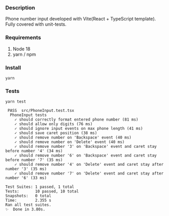 
### Description

Phone number input developed with Vite(React + TypeScript template).
Fully covered with unit-tests.

### Requirements

1. Node 18
2. yarn / npm

### Install

`yarn`

### Tests

`yarn test`

```console
 PASS  src/PhoneInput.test.tsx
  PhoneInput tests
    ✓ should correctly format entered phone number (81 ms)
    ✓ should allow only digits (76 ms)
    ✓ should ignore input events on max phone length (41 ms)
    ✓ should save caret position (38 ms)
    ✓ should remove number on 'Backspace' event (40 ms)
    ✓ should remove number on 'Delete' event (40 ms)
    ✓ should remove number '3' on 'Backspace' event and caret stay before number '4' (34 ms)
    ✓ should remove number '6' on 'Backspace' event and caret stay before number '7' (35 ms)
    ✓ should remove number '4' on 'Delete' event and caret stay after number '3' (35 ms)
    ✓ should remove number '7' on 'Delete' event and caret stay after number '6' (33 ms)

Test Suites: 1 passed, 1 total
Tests:       10 passed, 10 total
Snapshots:   0 total
Time:        2.355 s
Ran all test suites.
✨  Done in 3.80s.
```
